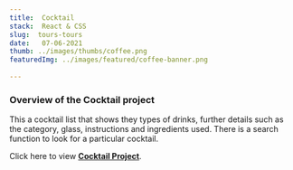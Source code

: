 ```yaml
---
title:	Cocktail
stack:  React & CSS
slug:  tours-tours
date:   07-06-2021
thumb: ../images/thumbs/coffee.png
featuredImg: ../images/featured/coffee-banner.png
      
---
```


### Overview of the Cocktail project
This a cocktail list that shows they types of drinks, further details such as the category, glass, instructions and ingredients used.  There is a search function to look for a particular cocktail.  

Click here to view **[Cocktail Project](https://cocktail-react-2.netlify.app/)**.


